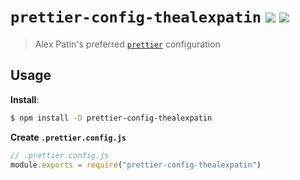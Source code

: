 # `prettier-config-thealexpatin` [![](https://badge.fury.io/js/prettier-config-thealexpatin.svg)](https://npmjs.org/package/prettier-config-thealexpatin) [![](https://www.travis-ci.com/theAlexPatin/prettier-config-thealexpatin.svg?branch=master)](https://travis-ci.com/theAlexPatin/prettier-config-thealexpatin)

> Alex Patin's preferred [`prettier`](https://prettier.io) configuration

## Usage

**Install**:

```bash
$ npm install -D prettier-config-thealexpatin
```

**Create `.prettier.config.js`**

```js
// .prettier.config.js
module.exports = require("prettier-config-thealexpatin")
```
